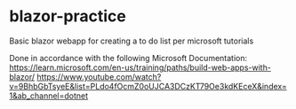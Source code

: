 # blazor-practice
Basic blazor webapp for creating a to do list per microsoft tutorials

Done in accordance with the following Microsoft Documentation:
https://learn.microsoft.com/en-us/training/paths/build-web-apps-with-blazor/
https://www.youtube.com/watch?v=9BhbGbTsyeE&list=PLdo4fOcmZ0oUJCA3DCzKT79Oe3kdKEceX&index=1&ab_channel=dotnet

